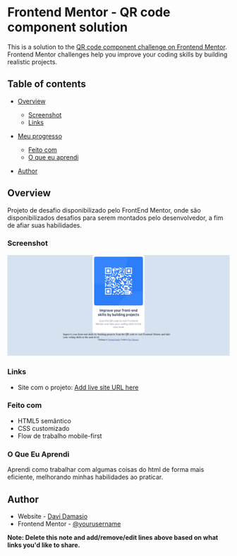 # Frontend Mentor - QR code component solution

This is a solution to the [QR code component challenge on Frontend Mentor](https://www.frontendmentor.io/challenges/qr-code-component-iux_sIO_H). Frontend Mentor challenges help you improve your coding skills by building realistic projects. 

## Table of contents

- [Overview](#overview)
  - [Screenshot](#screenshot)
  - [Links](#links)
- [Meu progresso](#meu-progresso)
  - [Feito com](#feito-com)
  - [O que eu aprendi](#o-que-eu-aprendi)


- [Author](#author)



## Overview
Projeto de desafio disponibilizado pelo FrontEnd Mentor, onde são disponibilizados desafios para serem montados pelo desenvolvedor, a fim de afiar suas habilidades.
### Screenshot

![](./screenshot.jpg)



### Links

- Site com o projeto: [Add live site URL here](https://davi-damasio.github.io/Qr-code-component-FrontEndMentor/)

### Feito com

- HTML5 semântico
- CSS customizado
- Flow de trabalho mobile-first

### O Que Eu Aprendi

Aprendi como trabalhar com algumas coisas do html de forma mais eficiente, melhorando minhas habilidades ao praticar.


## Author

- Website - [Davi Damasio](https://davidamasio.com)
- Frontend Mentor - [@yourusername](https://www.frontendmentor.io/profile/yourusername)

**Note: Delete this note and add/remove/edit lines above based on what links you'd like to share.**

